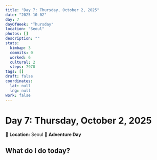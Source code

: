 ```yaml
---
title: "Day 7: Thursday, October 2, 2025"
date: "2025-10-02"
day: 7
dayOfWeek: "Thursday"
location: "Seoul"
photos: []
description: ""
stats:
  kimbap: 3
  commits: 0
  worked: 6
  cultural: 2
  steps: 7970
tags: []
draft: false
coordinates:
  lat: null
  lng: null
work: false
---
```

# Day 7: Thursday, October 2, 2025

📍 **Location:** Seoul
🎒 **Adventure Day**

## What do I do today?



